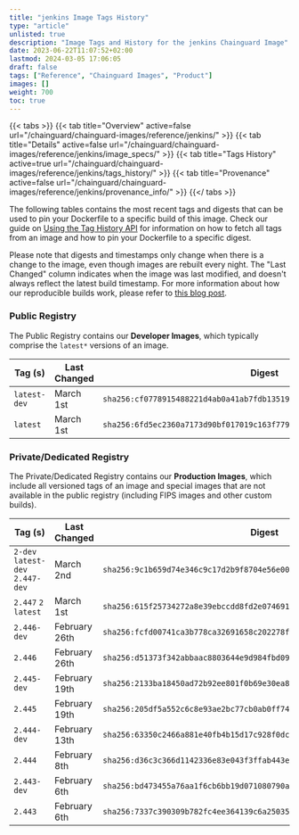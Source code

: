 ```yaml
---
title: "jenkins Image Tags History"
type: "article"
unlisted: true
description: "Image Tags and History for the jenkins Chainguard Image"
date: 2023-06-22T11:07:52+02:00
lastmod: 2024-03-05 17:06:05
draft: false
tags: ["Reference", "Chainguard Images", "Product"]
images: []
weight: 700
toc: true
---
```


{{< tabs >}}
{{< tab title="Overview" active=false url="/chainguard/chainguard-images/reference/jenkins/" >}}
{{< tab title="Details" active=false url="/chainguard/chainguard-images/reference/jenkins/image_specs/" >}}
{{< tab title="Tags History" active=true url="/chainguard/chainguard-images/reference/jenkins/tags_history/" >}}
{{< tab title="Provenance" active=false url="/chainguard/chainguard-images/reference/jenkins/provenance_info/" >}}
{{</ tabs >}}

The following tables contains the most recent tags and digests that can be used to pin your Dockerfile to a specific build of this image. Check our guide on [Using the Tag History API](/chainguard/chainguard-images/using-the-tag-history-api/) for information on how to fetch all tags from an image and how to pin your Dockerfile to a specific digest.

Please note that digests and timestamps only change when there is a change to the image, even though images are rebuilt every night. The "Last Changed" column indicates when the image was last modified, and doesn't always reflect the latest build timestamp. For more information about how our reproducible builds work, please refer to [this blog post](https://www.chainguard.dev/unchained/reproducing-chainguards-reproducible-image-builds).

### Public Registry
The Public Registry contains our **Developer Images**, which typically comprise the `latest*` versions of an image.

| Tag (s)       | Last Changed | Digest                                                                    |
|---------------|--------------|---------------------------------------------------------------------------|
|  `latest-dev` | March 1st    | `sha256:cf0778915488221d4ab0a41ab7fdb13519171bb6a0ce03a16a55f7da2a7b2c7a` |
|  `latest`     | March 1st    | `sha256:6fd5ec2360a7173d90bf017019c163f779dc3a05907db4afac8a67bde1cea132` |


### Private/Dedicated Registry
The Private/Dedicated Registry contains our **Production Images**, which include all versioned tags of an image and special images that are not available in the public registry (including FIPS images and other custom builds).

| Tag (s)                           | Last Changed  | Digest                                                                    |
|-----------------------------------|---------------|---------------------------------------------------------------------------|
|  `2-dev` `latest-dev` `2.447-dev` | March 2nd     | `sha256:9c1b659d74e346c9c17d2b9f8704e56e000126c93db80484d5b66567b8095c33` |
|  `2.447` `2` `latest`             | March 1st     | `sha256:615f25734272a8e39ebccdd8fd2e0746910e663caf400efee2bf2e6dd784a600` |
|  `2.446-dev`                      | February 26th | `sha256:fcfd00741ca3b778ca32691658c202278f84a24235902ab8d3260949a81ddcb9` |
|  `2.446`                          | February 26th | `sha256:d51373f342abbaac8803644e9d984fbd09c77d16d63ef036a5601c8d6a508f82` |
|  `2.445-dev`                      | February 19th | `sha256:2133ba18450ad72b92ee801f0b69e30ea867c37c20d462c041d6bd9982bd9208` |
|  `2.445`                          | February 19th | `sha256:205df5a552c6c8e93ae2bc77cb0ab0ff74fc2f01a067535084592d567e0b6d6f` |
|  `2.444-dev`                      | February 13th | `sha256:63350c2466a881e40fb4b15d17c928f0dc35f8b9304bac75a1bef49749af7c88` |
|  `2.444`                          | February 8th  | `sha256:d36c3c366d1142336e83e043f3ffab443e1f74c2aa61c691a0166bcbab2de654` |
|  `2.443-dev`                      | February 6th  | `sha256:bd473455a76aa1f6cb6bb19d071080790a5c6d27dfe19e40ff50166411f392d8` |
|  `2.443`                          | February 6th  | `sha256:7337c390309b782fc4ee364139c6a250351cab60ad1bfde1002a3a71956ced62` |

